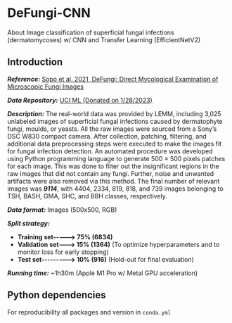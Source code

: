 # DeFungi-CNN
About
Image classification of superficial fungal infections (dermatomycoses) w/ CNN and Transfer Learning (EfficientNetV2)

## Introduction

***Reference:*** [Sopo et al. 2021, DeFungi: Direct Mycological Examination of Microscopic Fungi Images](https://arxiv.org/abs/2109.07322)  

***Data Repository:*** [UCI ML (Donated on 1/28/2023)](https://archive.ics.uci.edu/dataset/773/defungi) 

***Description:***
The real-world data was provided by LEMM, including 3,025 unlabeled images of superficial fungal infections caused by dermatophyte fungi, moulds, or yeasts. All the raw images were sourced from a Sony’s DSC W830 compact camera. After collection, patching, filtering, and additional data preprocessing steps were executed to make the images fit for fungal infection detection. An automated procedure was developed using Python programming language to generate 500 × 500 pixels patches for each image. This was done to filter out the insignificant regions in the raw images that did not contain any fungi. Further, noise and unwanted artifacts were also removed via this method. The final number of relevant images was ***9114***, with 4404, 2334, 819, 818, and 739 images belonging to TSH, BASH, GMA, SHC, and BBH classes, respectively.

***Data format:*** Images (500x500, RGB)

***Split strategy:*** 
- **Training set-----> 75% (6834)**
- **Validation set---> 15% (1364)** (To optimize hyperparameters and to monitor loss for early stopping)
- **Test set---------> 10% (916)** (Hold-out for final evaluation)

***Running time:*** ~1h30m (Apple M1 Pro w/ Metal GPU acceleration)


## Python dependencies
For reproducibility all packages and version in ```conda.yml```
